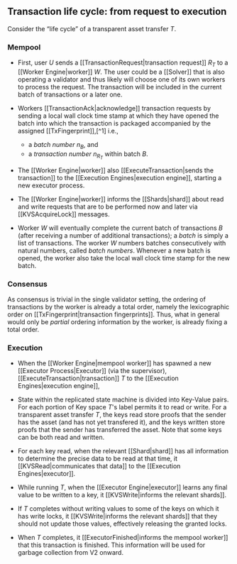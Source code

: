 ## Transaction life cycle: from request to execution

Consider the “life cycle” of a transparent asset transfer $T$.

### Mempool
- First,
  user $U$ sends a [[TransactionRequest|transaction request]]
  $R_T$ to a [[Worker Engine|worker]] $W$.
  The user could be a [[Solver]] that is also operating a validator
  and thus likely will choose one of its own workers to process the request.
  The transaction will be included in the current batch of transactions
  or a later one.


- Workers [[TransactionAck|acknowledge]] transaction requests by sending
  a local wall clock time stamp at which they have opened the batch into which
  the transaction is packaged
  accompanied by the assigned [[TxFingerprint]],[^1] i.e.,
  - a _batch number_ $n_B$, and
  - a _transaction number_ $n_{R_T}$ within batch $B$.

<!-- (this will help in the future to complement ferveo for additional MEV protection (so that txs that are submitted in encrypted form to a worker should be processes speedily)
-->
- The [[Worker Engine|worker]] also
  [[ExecuteTransaction|sends the transaction]] to the
  [[Execution Engines|execution engine]],
  starting a new executor process.

- The [[Worker Engine|worker]] informs the [[Shards|shard]] about
  read and write requests that are to be performed now and later
  via [[KVSAcquireLock]] messages.


- Worker $W$ will eventually complete the current batch of transactions $B$
  (after  receiving a number of additional transactions);
  a _batch_ is simply a list of transactions.
  The worker $W$ numbers batches consecutively with natural numbers,
  called _batch numbers_.
  Whenever a new batch is opened,
  the worker also take the local wall clock time stamp for the new batch.


<!--
After closing batch $B$, worker $W$:
- informs its primary $P$ (another engine within the same validator) of the
    [[NewWorkerHash|new worker hash]] $H_B$ for the batch $B$
overkill for V1 as we might scratch the primary anyway
- sends acknowledgments to users in the form of
  a transaction hash with two time stamps
  - one for when the including [[Batch|batch]] was opened
  - and one for when the [[Batch|batch]] was closed
    and the corresponding worker hash was sent off to the primary[^1 time stamp]
-->

### Consensus
As consensus is trivial in the single validator setting,
the ordering of transactions by the worker is already a total order,
namely the lexicographic order on [[TxFingerprint|transaction fingerprints]].
Thus,
what in general would only be _partial_ ordering information by the worker,
is already fixing a total order.

### Execution
- When the [[Worker Engine|mempool worker]] has spawned
  a new [[Executor Process|Executor]] (via the supervisor),
  [[ExecuteTransaction|transaction]] $T$
  to the [[Execution Engines|execution engine]],

- State within the replicated state machine is divided into Key-Value pairs.
  For each portion of Key space $T$'s label permits it to read or
  write.
  For a transparent asset transfer $T$,
  the keys read store proofs
  that the sender has the asset (and has not yet transfered it), and
  the keys written store proofs that the sender has transferred
  the asset.
  Note that some keys can be both read and written.

- For each key read,
  when the relevant [[Shard|shard]] has all information to
  determine the precise data to be read at that time,<!--
  (identifies a unique previous transaction and
  learns the data written by that transaction)-->
  it [[KVSRead|communicates that data]] to the
  [[Execution Engines|executor]].

- While running $T$,
  when the [[Executor Engine|executor]] learns
  any final value to be written to a key,
  it [[KVSWrite|informs the relevant shards]].

<!--
<<👇 maybe v2⁺ because expensive and tx ack should do the trick for V1 >>
- Transaction $T$ can instruct the [[Executor Engine|executor]] to
   perform other side effects
   (such as sending messages to the client), so long as the state
   changes $T$ makes remain deterministic, depending only on $T$ and
   on the values read.
-->

- If $T$ completes without writing values to
  some of the keys on which it has write locks,
  it [[KVSWrite|informs the relevant shards]]
  that they should not update those values,
  effectively releasing the granted locks.

- When $T$ completes, it
  [[ExecutorFinished|informs the mempool worker]] that this
  transaction is finished.
  This information will be used for garbage collection
  from V2 onward.
